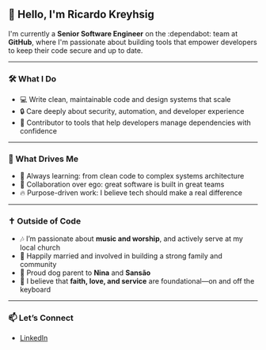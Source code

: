 ## 👋 Hello, I'm Ricardo Kreyhsig

I'm currently a **Senior Software Engineer** on the :dependabot: team at **GitHub**, where I'm passionate about building tools that empower developers to keep their code secure and up to date.

---

### 🛠 What I Do

- 💻 Write clean, maintainable code and design systems that scale
- 🔒 Care deeply about security, automation, and developer experience
- 🤖 Contributor to tools that help developers manage dependencies with confidence

---

### 🎯 What Drives Me

- 🧠 Always learning: from clean code to complex systems architecture
- 🤝 Collaboration over ego: great software is built in great teams
- 🔥 Purpose-driven work: I believe tech should make a real difference

---

### ✝️ Outside of Code

- 🎶 I’m passionate about **music and worship**, and actively serve at my local church
- 💒 Happily married and involved in building a strong family and community
- 🐾 Proud dog parent to **Nina** and **Sansão**
- 🙌 I believe that **faith, love, and service** are foundational—on and off the keyboard

---

### 📫 Let’s Connect

- [LinkedIn](https://www.linkedin.com/in/ricardo-kreyhsig/)

